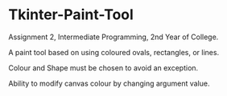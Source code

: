 # Tkinter-Paint-Tool
Assignment 2, Intermediate Programming, 2nd Year of College.

A paint tool based on using coloured ovals, rectangles, or lines.

Colour and Shape must be chosen to avoid an exception.

Ability to modify canvas colour by changing argument value.
